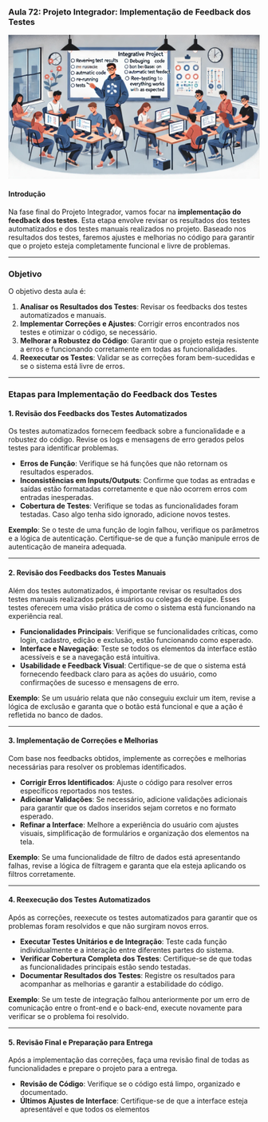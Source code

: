 ### Aula 72: Projeto Integrador: Implementação de Feedback dos Testes
![](./assets/72.jpeg)
#### Introdução

Na fase final do Projeto Integrador, vamos focar na **implementação do feedback dos testes**. Esta etapa envolve revisar os resultados dos testes automatizados e dos testes manuais realizados no projeto. Baseado nos resultados dos testes, faremos ajustes e melhorias no código para garantir que o projeto esteja completamente funcional e livre de problemas.

---

### Objetivo

O objetivo desta aula é:

1. **Analisar os Resultados dos Testes**: Revisar os feedbacks dos testes automatizados e manuais.
2. **Implementar Correções e Ajustes**: Corrigir erros encontrados nos testes e otimizar o código, se necessário.
3. **Melhorar a Robustez do Código**: Garantir que o projeto esteja resistente a erros e funcionando corretamente em todas as funcionalidades.
4. **Reexecutar os Testes**: Validar se as correções foram bem-sucedidas e se o sistema está livre de erros.

---

### Etapas para Implementação do Feedback dos Testes

#### 1. Revisão dos Feedbacks dos Testes Automatizados

Os testes automatizados fornecem feedback sobre a funcionalidade e a robustez do código. Revise os logs e mensagens de erro gerados pelos testes para identificar problemas.

- **Erros de Função**: Verifique se há funções que não retornam os resultados esperados.
- **Inconsistências em Inputs/Outputs**: Confirme que todas as entradas e saídas estão formatadas corretamente e que não ocorrem erros com entradas inesperadas.
- **Cobertura de Testes**: Verifique se todas as funcionalidades foram testadas. Caso algo tenha sido ignorado, adicione novos testes.

**Exemplo**: Se o teste de uma função de login falhou, verifique os parâmetros e a lógica de autenticação. Certifique-se de que a função manipule erros de autenticação de maneira adequada.

---

#### 2. Revisão dos Feedbacks dos Testes Manuais

Além dos testes automatizados, é importante revisar os resultados dos testes manuais realizados pelos usuários ou colegas de equipe. Esses testes oferecem uma visão prática de como o sistema está funcionando na experiência real.

- **Funcionalidades Principais**: Verifique se funcionalidades críticas, como login, cadastro, edição e exclusão, estão funcionando como esperado.
- **Interface e Navegação**: Teste se todos os elementos da interface estão acessíveis e se a navegação está intuitiva.
- **Usabilidade e Feedback Visual**: Certifique-se de que o sistema está fornecendo feedback claro para as ações do usuário, como confirmações de sucesso e mensagens de erro.

**Exemplo**: Se um usuário relata que não conseguiu excluir um item, revise a lógica de exclusão e garanta que o botão está funcional e que a ação é refletida no banco de dados.

---

#### 3. Implementação de Correções e Melhorias

Com base nos feedbacks obtidos, implemente as correções e melhorias necessárias para resolver os problemas identificados.

- **Corrigir Erros Identificados**: Ajuste o código para resolver erros específicos reportados nos testes.
- **Adicionar Validações**: Se necessário, adicione validações adicionais para garantir que os dados inseridos sejam corretos e no formato esperado.
- **Refinar a Interface**: Melhore a experiência do usuário com ajustes visuais, simplificação de formulários e organização dos elementos na tela.

**Exemplo**: Se uma funcionalidade de filtro de dados está apresentando falhas, revise a lógica de filtragem e garanta que ela esteja aplicando os filtros corretamente.

---

#### 4. Reexecução dos Testes Automatizados

Após as correções, reexecute os testes automatizados para garantir que os problemas foram resolvidos e que não surgiram novos erros.

- **Executar Testes Unitários e de Integração**: Teste cada função individualmente e a interação entre diferentes partes do sistema.
- **Verificar Cobertura Completa dos Testes**: Certifique-se de que todas as funcionalidades principais estão sendo testadas.
- **Documentar Resultados dos Testes**: Registre os resultados para acompanhar as melhorias e garantir a estabilidade do código.

**Exemplo**: Se um teste de integração falhou anteriormente por um erro de comunicação entre o front-end e o back-end, execute novamente para verificar se o problema foi resolvido.

---

#### 5. Revisão Final e Preparação para Entrega

Após a implementação das correções, faça uma revisão final de todas as funcionalidades e prepare o projeto para a entrega.

- **Revisão de Código**: Verifique se o código está limpo, organizado e documentado.
- **Últimos Ajustes de Interface**: Certifique-se de que a interface esteja apresentável e que todos os elementos
